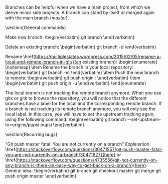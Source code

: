Branches can be helpful when we have a main project, from which we derive minor side projects. A branch can stand by itself or merged again with the main branch ($master$).

\section{General commands}

Make new branch:
\begin{verbatim}
git branch <branch-name>
\end{verbatim}

Delete an existing branch:
\begin{verbatim}
git branch -d <branch-name>
\end{verbatim}

Rename \href{https://multiplestates.wordpress.com/2015/02/05/rename-a-local-and-remote-branch-in-git/}{an existing branch}:
\begin{enumerate}[noitemsep]
    \item Rename the branch in your local repository:
    \begin{verbatim}
git branch -m <old-name> <new-name>
    \end{verbatim}
    \item Push the new branch to remote:
    \begin{verbatim}
git push origin :<old-name> <new-name>
    \end{verbatim}
    \item 
    \begin{verbatim}
git push origin -u <new-name>
    \end{verbatim}
\end{enumerate}

The local branch is not tracking the remote branch anymore. When you use gitx or gitk to browse the repository, you will notice that the different branches have a label for the local and the corresponding remote branch. If a branch is not tracking its remote branch anymore, you will only see the local label. In this case, you will have to set the upstream tracking again, using the following command:
\begin{verbatim}
git branch --set-upstream-to=origins/pupsi pupsi
\end{verbatim}

\section{Recurring bugs}

"Git push master fatal: You are not currently on a branch"
Explanation \href{https://stackoverflow.com/questions/30471557/git-push-master-fatal-you-are-not-currently-on-a-branch/30471627}{here} or \href{https://stackoverflow.com/questions/4735556/git-not-currently-on-any-branch-is-there-an-easy-way-to-get-back-on-a-branch}{here}.
General idea:
\begin{verbatim}
git branch <tmp-branch>
git checkout master
git merge <tmp-branch>
git push origin master
\end{verbatim}